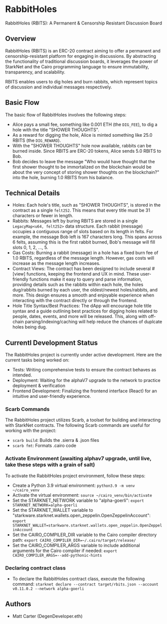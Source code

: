 # RabbitHoles

RabbitHoles (RBITS): A Permanent & Censorship Resistant Discussion Board

## Overview

RabbitHoles (RBITS) is an ERC-20 contract aiming to offer a permanent and censorship-resistant platform for engaging in discussions. By abstracting the functionality of traditional discussion boards, it leverages the power of StarkNet and the Cairo programming language to ensure immutability, transparency, and scalability.

RBITS enables users to dig holes and burn rabbits, which represent topics of discussion and individual messages respectively.

## Basic Flow

The basic flow of RabbitHoles involves the following steps:

- Alice pays a small fee, something like 0.001 ETH (the `DIG_FEE`), to dig a hole with the title "SHOWER THOUGHTS".
- As a reward for digging the hole, Alice is minted something like 25.0 RBITS (the `DIG_REWARD`).
- With the "SHOWER THOUGHTS" hole now available, rabbits can be burned inside. Since RBITS are ERC-20 tokens, Alice sends 5.0 RBITS to Bob.
- Bob decides to leave the message "Who would have thought that the first shower thought to be immortalized on the blockchain would be about the very concept of storing shower thoughts on the blockchain?" into the hole, burning 1.0 RBITS from his balance.

## Technical Details

- Holes: Each hole's title, such as "SHOWER THOUGHTS", is stored in the contract as a single `felt252`. This means that every title must be 31 characters or fewer in length.
- Rabbits: Messages left by buring RBITS are stored in a single `LegacyMap<u64, felt252>` data structure. Each rabbit (message) occupies a contiguous range of slots based on its length in felts. For example, the message Bob left is 167 characters long. This spans across 6 felts, assuming this is the first rabbit burned, Bob's message will fill slots 0, 1, 2, ..., 5.
- Gas Costs: Burning a rabbit (message) in a hole has a fixed burn fee of 1.0 RBITS, regardless of the message length. However, gas costs will increase as the message length increases.
- Contract Views: The contract has been designed to include several #[view] functions, keeping the frontend and UX in mind. These user-friendly functions make it easy to query and parse information, providing details such as the rabbits within each hole, the holes dug/rabbits burned by each user, the oldest/newest holes/rabbits, and more. This design ensures a smooth and enjoyable experience when interacting with the contract directly or through the frontend.
- Hole Title Syntax/Best Practices: The dApp will encourage hole title syntax and a guide outlining best practices for digging holes related to people, dates, events, and more will be released. This, along with off-chain parsing/indexing/caching will help reduce the chances of duplcate holes being dug.

## Currentl Development Status

The RabbitHoles project is currently under active development. Here are the current tasks being worked on:

- Tests: Writing comprehensive tests to ensure the contract behaves as intended.
- Deployment: Waiting for the alphaV7 upgrade to the network to practice deployment & verification
- Frontend Development: Finalizing the frontend interface (React) for an intuitive and user-friendly experience.

### Scarb Commands

The RabbitHoles project utilizes Scarb, a toolset for building and interacting with StarkNet contracts. The following Scarb commands are useful for working with the project:

- `scarb build`: Builds the .sierra & .json files
- `scarb fmt`: Formats .cairo code

### Activate Environment (awaiting alphav7 upgrade, until live, take these steps with a grain of salt)

To activate the RabbitHoles project environment, follow these steps:

- Create a Python 3.9 virtual environment: `python3.9 -m venv ~/cairo_venv`
- Activate the virtual environment: `source ~/cairo_venv/bin/activate`
- Set the STARKNET_NETWORK variable to "alpha-goerli": `export STARKNET_NETWORK=alpha-goerli`
- Set the STARKNET_WALLET variable to "starkware.starknet.wallets.open_zeppelin.OpenZeppelinAccount": `export STARKNET_WALLET=starkware.starknet.wallets.open_zeppelin.OpenZeppelinAccount`
- Set the CAIRO_COMPILER_DIR variable to the Cairo compiler directory path: `export CAIRO_COMPILER_DIR=~/.cairo/target/release/`
- Set the CAIRO_COMPILER_ARGS variable to include additional arguments for the Cairo compiler if needed: `export CAIRO_COMPILER_ARGS=--add-pythonic-hints`

### Declaring contract class

- To declare the RabbitHoles contract class, execute the following command: `starknet declare --contract target/rbits.json --account v0.11.0.2 --network alpha-goerli`

## Authors

- Matt Carter (DegenDeveloper.eth)
